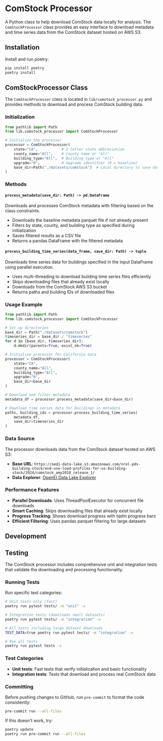 # ComStock Processor

A Python class to help download ComStock data locally for analysis. The `ComStockProcessor` class provides an easy interface to download metadata and time series data from the ComStock dataset hosted on AWS S3.

## Installation

Install and run poetry:

```bash
pip install poetry
poetry install
```

## ComStockProcessor Class

The `ComStockProcessor` class is located in `lib/comstock_processor.py` and provides methods to download and process ComStock building data.

### Initialization

```python
from pathlib import Path
from lib.comstock_processor import ComStockProcessor

# Initialize the processor
processor = ComStockProcessor(
    state="CA",           # 2-letter state abbreviation
    county_name="All",    # County name or "All"
    building_type="All",  # Building type or "All"
    upgrade="0",          # Upgrade identifier (0 = baseline)
    base_dir=Path("./datasets/comstock")  # Local directory to save data
)
```

### Methods

#### `process_metadata(save_dir: Path) -> pd.DataFrame`
Downloads and processes ComStock metadata with filtering based on the class constraints.

- Downloads the baseline metadata parquet file if not already present
- Filters by state, county, and building type as specified during initialization
- Saves filtered results as a CSV file
- Returns a pandas DataFrame with the filtered metadata

#### `process_building_time_series(data_frame, save_dir: Path) -> tuple`
Downloads time series data for buildings specified in the input DataFrame using parallel execution.

- Uses multi-threading to download building time series files efficiently
- Skips downloading files that already exist locally
- Downloads from the ComStock AWS S3 bucket
- Returns paths and building IDs of downloaded files

### Usage Example

```python
from pathlib import Path
from lib.comstock_processor import ComStockProcessor

# Set up directories
base_dir = Path("./datasets/comstock")
timeseries_dir = base_dir / "timeseries"
for d in [base_dir, timeseries_dir]:
    d.mkdir(parents=True, exist_ok=True)

# Initialize processor for California data
processor = ComStockProcessor(
    state="CA",
    county_name="All",
    building_type="All",
    upgrade="0",
    base_dir=base_dir
)

# Download and filter metadata
metadata_df = processor.process_metadata(save_dir=base_dir)

# Download time series data for buildings in metadata
paths, building_ids = processor.process_building_time_series(
    metadata_df,
    save_dir=timeseries_dir
)
```

### Data Source

The processor downloads data from the ComStock dataset hosted on AWS S3:
- **Base URL**: `https://oedi-data-lake.s3.amazonaws.com/nrel-pds-building-stock/end-use-load-profiles-for-us-building-stock/2024/comstock_amy2018_release_1/`
- **Data Explorer**: [OpenEI Data Lake Explorer](https://data.openei.org/s3_viewer?bucket=oedi-data-lake&prefix=nrel-pds-building-stock%2Fend-use-load-profiles-for-us-building-stock%2F2024%2Fcomstock_amy2018_release_1%2F)

### Performance Features

- **Parallel Downloads**: Uses ThreadPoolExecutor for concurrent file downloads
- **Smart Caching**: Skips downloading files that already exist locally
- **Progress Tracking**: Shows download progress with tqdm progress bars
- **Efficient Filtering**: Uses pandas parquet filtering for large datasets

## Development

## Testing

The ComStock processor includes comprehensive unit and integration tests that validate the downloading and processing functionality.

### Running Tests

Run specific test categories:

```bash
# Unit tests only (fast)
poetry run pytest tests/ -m "unit" -v

# Integration tests (downloads small datasets)
poetry run pytest tests/ -m "integration" -v

# All tests including large dataset downloads
TEST_DATA=true poetry run pytest tests/ -m "integration" -v

# Run all tests
poetry run pytest tests -v
```

### Test Categories

- **Unit tests**: Fast tests that verify initialization and basic functionality
- **Integration tests**: Tests that download and process real ComStock data

### Committing

Before pushing changes to GitHub, run `pre-commit` to format the code consistently:

```bash
pre-commit run --all-files
```

If this doesn't work, try:

```bash
poetry update
poetry run pre-commit run --all-files
```

